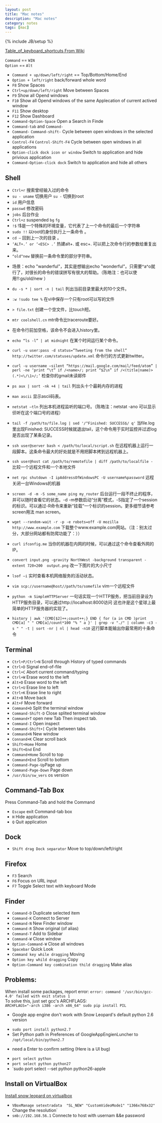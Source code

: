 ```yaml
---
layout: post
title: "Mac notes"
description: "Mac notes"
category: notes
tags: [mac]
---
```

{% include JB/setup %}

[Table_of_keyboard_shortcuts From Wiki](http://en.wikipedia.org/wiki/Table_of_keyboard_shortcuts)  
  
`Command` == `WIN`  
`Option` == `Alt`  

- `Command + up/down/left/right` == Top/Bottom/Home/End
- `Option + left/right` back/forward whole word
- `F8` Show Spaces
- `Ctrl+up/down/left/right` Move between Spaces
- `F9` Show all Opend windows
- `F10` Show all Opend windows of the same Applecation of current actived window 
- `F11` Show desktop
- `F12` Show Dashboard
- `Command-Option-Space` Open a Search in Finde
- `Command-tab` and `Command-`
- `Command-` `Command-shift-` Cycle between open windows in the selected application
- `Control-F4` `Control-Shift-F4` Cycle between open windows in all applications
- `Option-click dock icon or window` Switch to application and hide privious application
- `Command-Option-click dock` Switch to application and hide all others


Shell
-----
- `Ctrl+r` 搜索曾经输入过的命令
- `su - uname` 切换用户 `su -` 切换到root
- `id` 用户信息
- `passwd` 修改密码
- `jobs` 后台作业
- `Ctrl+z` suspended `bg` `fg` 
- `!$`  !$是一个特殊的环境变量，它代表了上一个命令的最后一个字符串
- `sudo !!` 以root的身份执行上一条命令 。
- `cd –` 回到上一次的目录 。
- `‘ALT+.’ or ‘<ESC> .’` 热建alt+. 或 esc+. 可以把上次命令行的参数给重复出来。
- `^old^new` 替换前一条命令里的部分字符串。
* 场景：echo "wanderful"，其实是想输出echo "wonderful"。只需要^a^o就行了，对很长的命令的错误拼写有很大的帮助。（陈皓注：也可以使用!!:gs/old/new ）
- `du -s * | sort -n | tail` 列出当前目录里最大的10个文件。
- `:w !sudo tee %` 在vi中保存一个只有root可以写的文件
- `> file.txt` 创建一个空文件，比touch短。
- `mtr coolshell.cn` mtr命令比traceroute要好。

- 在命令行前加空格，该命令不会进入history里。
- `echo “ls -l” | at midnight` 在某个时间运行某个命令。
- `curl -u user:pass -d status=”Tweeting from the shell” http://twitter.com/statuses/update.xml` 命令行的方式更新twitter。
- `curl -u username –silent “https://mail.google.com/mail/feed/atom” | perl -ne ‘print “\t” if /<name>/; print “$2\n” if /<(title|name)>(.*)<\/\1>/;’` 检查你的gmail未读邮件
- `ps aux | sort -nk +4 | tail` 列出头十个最耗内存的进程
- `man ascii` 显示ascii码表。
- `netstat –tln` 列出本机进程监听的端口号。（陈皓注：netstat -ano 可以显示侦听在这个端口号的进程）
- `tail -f /path/to/file.log | sed '/^Finished: SUCCESS$/ q'` 当file.log里出现Finished: SUCCESS时候就退出tail，这个命令用于实时监控并过滤log是否出现了某条记录。
- `ssh user@server bash < /path/to/local/script.sh` 在远程机器上运行一段脚本。这条命令最大的好处就是不用把脚本拷到远程机器上。
- `ssh user@host cat /path/to/remotefile | diff /path/to/localfile -` 比较一个远程文件和一个本地文件
- `net rpc shutdown -I ipAddressOfWindowsPC -U username%password` 远程关闭一台Windows的机器
- `screen -d -m -S some_name ping my_router`  后台运行一段不终止的程序，并可以随时查看它的状态。-d -m参数启动“分离”模式，-S指定了一个session的标识。可以通过-R命令来重新“挂载”一个标识的session。更多细节请参考screen用法 man screen。
- `wget --random-wait -r -p -e robots=off -U mozilla http://www.example.com` 下载整个www.example.com网站。（注：别太过分，大部分网站都有防爬功能了：））
- `curl ifconfig.me` 当你的机器在内网的时候，可以通过这个命令查看外网的IP。
- `convert input.png -gravity NorthWest -background transparent -extent 720×200  output.png` 改一下图片的大小尺寸
- `lsof –i`  实时查看本机网络服务的活动状态。
- `vim scp://username@host//path/to/somefile` vim一个远程文件
- `python -m SimpleHTTPServer` 一句话实现一个HTTP服务，把当前目录设为HTTP服务目录，可以通过http://localhost:8000访问 这也许是这个星球上最简单的HTTP服务器的实现了。
- `history | awk '{CMD[$2]++;count++;} END { for (a in CMD )print CMD[a] " " CMD[a]/count*100 "% " a }' | grep -v "./" | column -c3 -s " " -t | sort -nr | nl | head -n10` 这行脚本能输出你最常用的十条命令

Terminal
--------
- `Ctrl+P/Ctrl+N` Scroll through History of typed commands
- `Ctrl+D` Signal end-of-file
- `Ctrl+C` Abort current command/typing
- `Ctrl+W` Erase word to the left
- `Alt+D` Erase word to the left
- `Ctrl+U` Erase line to left
- `Ctrl+K` Erase line to right
- `Alt+B` Move back
- `Alt+F` Move forward
- `Command+D` Split the terminal window
- `Command-Shift-D` Close splited terminal window
- `Command+T` open new Tab Then inspect tab.
- `Command-I` Open inspect
- `Command-Shift+[` Cycle between tabs
- `Command+N` New window
- `Connand+K` Clear scroll back
- `Shift+Home` Home
- `Shift+End` End
- `Command+Home` Scroll to top
- `Command+End` Scroll to bottom
- `Command-Page-Up`Page up
- `Command-Page-Down` Page down
- `/usr/bin/sw_vers` os version

Command-Tab Box
---------------
Press Command-Tab and hold the Command  
- `Escape` exit Command-tab box
- `H` Hide application
- `Q` Quit application

Dock
----
- `Shift drag Dock separator` Move to top/down/left/right


Firefox
-------
- `F3` Search
- `F6` Focus on URL input
- `F7` Toggle Select text with keyboard Mode

Finder
------
- `Command-D` Duplicate selected item
- `Command-K` Connect to Server
- `Command-N` New Finder window
- `Command-R` Show original (of alias)
- `Command-T` Add to Sidebar
- `Command-W` Close window
- `Option-Command-W` Close all windows
- `Spacebar` Quick Look
- `Command key while dragging` Moving
- `Option key whild dragging` Copy
- `Option-Command key combination thild dragging` Make alias


Problems:
---------
When install some packages, report error: `error: command '/usr/bin/gcc-4.0' failed with exit status 1`  
To solve this, just set gcc's ARCHFLAGS:  
`ARCHFLAGS="-arch i386 -arch x86_64" sudo pip install PIL`
  

* Google app engine don't work with Snow Leopard's default python 2.6 version
- `sudo port install python2.7`
- Set Python path in Preferences of GoogleAppEngienLuncher to `/opt/local/bin/python2.7`
* need a Enter to confirm setting (Here is a UI bug)

- `port select python`
- `port select python python27`
- `sudo port select --set python python26-apple

Install on VirtualBox
---------------------
[Install snow leopard on virtualbox](http://www.sysprobs.com/iboot-loader-virtualbox-install-snow-leopard)
- `VBoxManage setextradata  "SL_NEW" "CustomVideoMode1" "1366x768x32"` Change the resolution`
- `smb://192.168.56.1` Connecte to host with usernam &&e password
